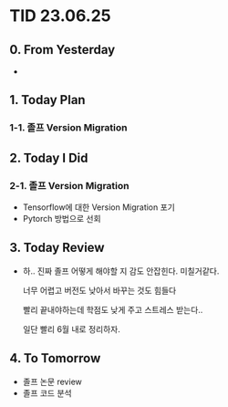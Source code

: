 # TID 23.06.25

## 0. From Yesterday

- 

## 1. Today Plan

### 1-1. 졸프 Version Migration

## 2. Today I Did

### 2-1. 졸프 Version Migration

- Tensorflow에 대한 Version Migration 포기
- Pytorch 방법으로 선회

## 3. Today Review

- 하.. 진짜 졸프 어떻게 해야할 지 감도 안잡힌다. 미칠거같다.
    
    너무 어렵고 버전도 낮아서 바꾸는 것도 힘들다
    
    빨리 끝내야하는데 학점도 낮게 주고 스트레스 받는다..
    
    일단 빨리 6월 내로 정리하자.
    

## 4. To Tomorrow

- 졸프 논문 review
- 졸프 코드 분석
